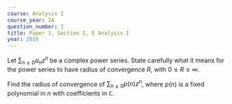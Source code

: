 ```yaml
---
course: Analysis I
course_year: IA
question_number: 1
title: Paper 1, Section I, E Analysis I
year: 2015
---
```




Let $\sum_{n \geqslant 0} a_{n} z^{n}$ be a complex power series. State carefully what it means for the power series to have radius of convergence $R$, with $0 \leqslant R \leqslant \infty$.

Find the radius of convergence of $\sum_{n \geqslant 0} p(n) z^{n}$, where $p(n)$ is a fixed polynomial in $n$ with coefficients in $\mathbb{C}$.